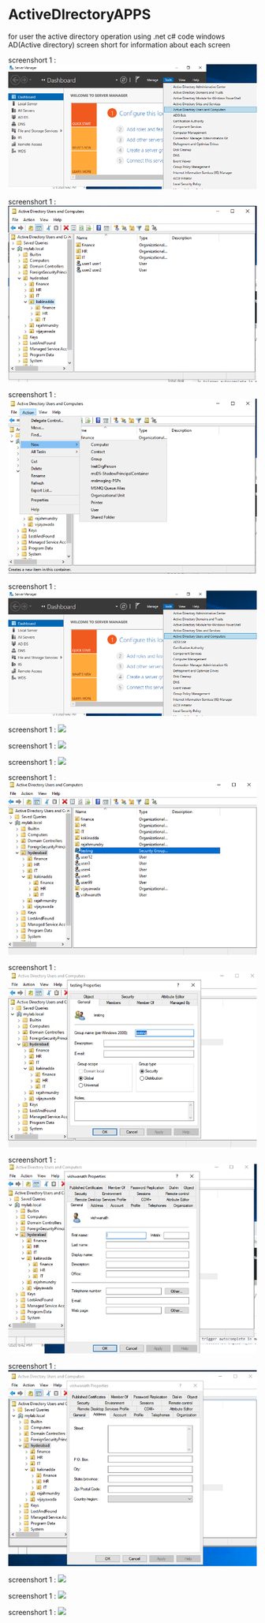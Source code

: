# ActiveDIrectoryAPPS
for user the active directory operation using .net c# code
windows AD(Active directory) screen short for information about each screen

screenshort 1 :
![](images/Screenshot%202020-05-14%20at%2012.09.05%20PM.png)

screenshort 1 :
![](images/Screenshot%202020-05-14%20at%2012.10.14%20PM.png)

screenshort 1 :
![](images/Screenshot%202020-05-14%20at%2012.11.02%20PM.png)

screenshort 1 :
![](images/Screenshot%202020-05-14%20at%2012.09.05%20PM.png)

screenshort 1 :
![](images/Screenshot%202020-05-08%20at%2012.11.14%20PM.png)

screenshort 1 :
![](images/Screenshot%202020-05-08%20at%2012.12.12%20PM.png)

screenshort 1 :
![](images/Screenshot%202020-05-08%20at%2012.13.24%20PM.png)

screenshort 1 :
![](images/Screenshot%202020-05-14%20at%2012.13.42%20PM.png)

screenshort 1 :
![](images/Screenshot%202020-05-14%20at%2012.14.28%20PM.png)

screenshort 1 :
![](images/Screenshot%202020-05-14%20at%2012.15.01%20PM.png)

screenshort 1 :
![](images/Screenshot%202020-05-14%20at%2012.17.20%20PM.png)

screenshort 1 :
![](images/Screenshot%202020-05-08%20at%2012.17.33%20PM.png)

screenshort 1 :
![](images/Screenshot%202020-05-08%20at%2012.17.44%20PM.png)

screenshort 1 :
![](images/Screenshot%202020-05-08%20at%2012.17.54%20PM.png)
